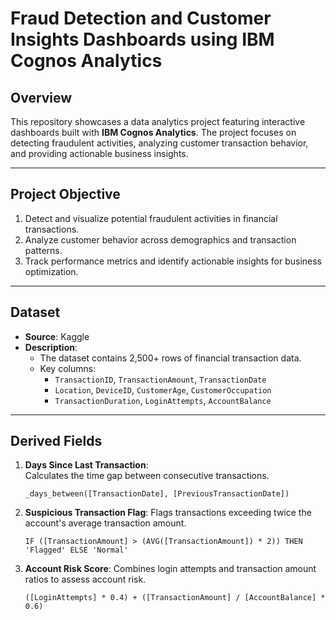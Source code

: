 # Fraud Detection and Customer Insights Dashboards using IBM Cognos Analytics

## Overview
This repository showcases a data analytics project featuring interactive dashboards built with **IBM Cognos Analytics**. The project focuses on detecting fraudulent activities, analyzing customer transaction behavior, and providing actionable business insights.

---

## Project Objective
1. Detect and visualize potential fraudulent activities in financial transactions.
2. Analyze customer behavior across demographics and transaction patterns.
3. Track performance metrics and identify actionable insights for business optimization.

---

## Dataset
- **Source**: Kaggle
- **Description**:
  - The dataset contains 2,500+ rows of financial transaction data.
  - Key columns:
    - `TransactionID`, `TransactionAmount`, `TransactionDate`
    - `Location`, `DeviceID`, `CustomerAge`, `CustomerOccupation`
    - `TransactionDuration`, `LoginAttempts`, `AccountBalance`

---

## Derived Fields
1. **Days Since Last Transaction**:  
   Calculates the time gap between consecutive transactions.
   ```cognos
   _days_between([TransactionDate], [PreviousTransactionDate])
2. **Suspicious Transaction Flag**:
   Flags transactions exceeding twice the account's average transaction amount.
   ```cognos
   IF ([TransactionAmount] > (AVG([TransactionAmount]) * 2)) THEN 'Flagged' ELSE 'Normal'
3. **Account Risk Score**:
   Combines login attempts and transaction amount ratios to assess account risk.
   ```cognos
   ([LoginAttempts] * 0.4) + ([TransactionAmount] / [AccountBalance] * 0.6)


